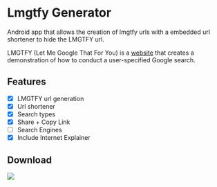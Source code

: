 # Lmgtfy Generator
Android app that allows the creation of lmgtfy urls with a embedded url shortener to hide the LMGTFY url.

LMGTFY (Let Me Google That For You) is a [website](https://lmgtfy.com/) that creates a demonstration of how to conduct a user-specified Google search.

## Features
- [x] LMGTFY url generation
- [x] Url shortener
- [x] Search types
- [x] Share + Copy Link
- [ ] Search Engines
- [x] Include Internet Explainer

## Download
[<img src="https://camo.githubusercontent.com/21cd52aa8b8d6562008144a9d1d7b35596447196/687474703a2f2f692e696d6775722e636f6d2f37737130366c722e706e67">](https://play.google.com/store/apps/details?id=com.wilderpereira.lmgtfygen&pcampaignid=MKT-Other-global-all-co-prtnr-py-PartBadge-Mar2515-1)
